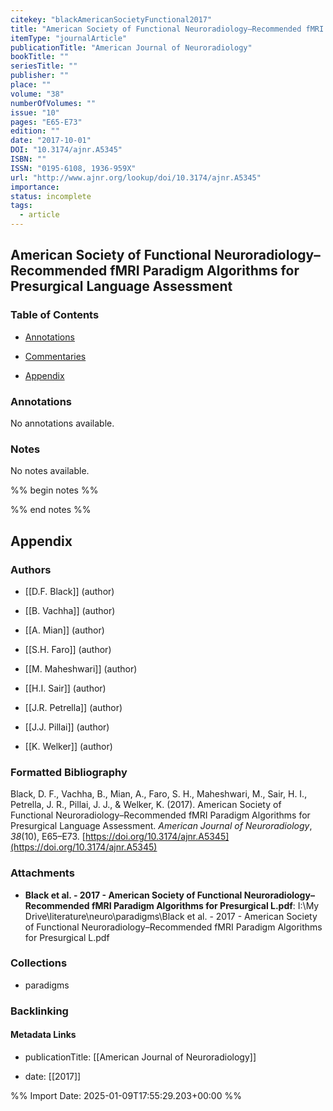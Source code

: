 ```yaml
---
citekey: "blackAmericanSocietyFunctional2017"
title: "American Society of Functional Neuroradiology–Recommended fMRI Paradigm Algorithms for Presurgical Language Assessment"
itemType: "journalArticle"
publicationTitle: "American Journal of Neuroradiology"
bookTitle: ""
seriesTitle: ""
publisher: ""
place: ""
volume: "38"
numberOfVolumes: ""
issue: "10"
pages: "E65-E73"
edition: ""
date: "2017-10-01"
DOI: "10.3174/ajnr.A5345"
ISBN: ""
ISSN: "0195-6108, 1936-959X"
url: "http://www.ajnr.org/lookup/doi/10.3174/ajnr.A5345"
importance: 
status: incomplete
tags:
  - article
---
```


## American Society of Functional Neuroradiology–Recommended fMRI Paradigm Algorithms for Presurgical Language Assessment

### Table of Contents

- [Annotations](#annotations)

+ [Commentaries](#commentaries)

- [Appendix](#appendix)

### Annotations


No annotations available.


### Notes


No notes available.


%% begin notes %%

<!-- Write your personal notes here -->

%% end notes %%

## Appendix

### Authors


- [[D.F. Black]] (author)

- [[B. Vachha]] (author)

- [[A. Mian]] (author)

- [[S.H. Faro]] (author)

- [[M. Maheshwari]] (author)

- [[H.I. Sair]] (author)

- [[J.R. Petrella]] (author)

- [[J.J. Pillai]] (author)

- [[K. Welker]] (author)




### Formatted Bibliography

Black, D. F., Vachha, B., Mian, A., Faro, S. H., Maheshwari, M., Sair, H. I., Petrella, J. R., Pillai, J. J., & Welker, K. (2017). American Society of Functional Neuroradiology–Recommended fMRI Paradigm Algorithms for Presurgical Language Assessment. _American Journal of Neuroradiology_, _38_(10), E65–E73. [https://doi.org/10.3174/ajnr.A5345](https://doi.org/10.3174/ajnr.A5345)




### Attachments


- **Black et al. - 2017 - American Society of Functional Neuroradiology–Recommended fMRI Paradigm Algorithms for Presurgical L.pdf**: I:\My Drive\literature\neuro\paradigms\Black et al. - 2017 - American Society of Functional Neuroradiology–Recommended fMRI Paradigm Algorithms for Presurgical L.pdf




### Collections


- paradigms





### Backlinking


#### Metadata Links


- publicationTitle: [[American Journal of Neuroradiology]]




- date: [[2017]]





<!-- Any additional notes or comments -->


%% Import Date: 2025-01-09T17:55:29.203+00:00 %%
